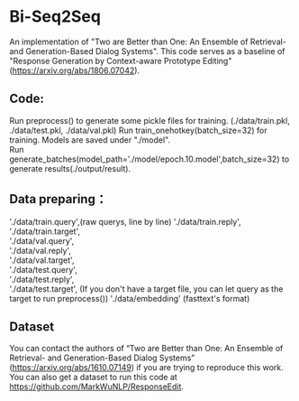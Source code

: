 # Bi-Seq2Seq
An implementation of "Two are Better than One: An Ensemble of Retrieval- and Generation-Based Dialog Systems".
This code serves as a baseline of "Response Generation by Context-aware Prototype Editing"(https://arxiv.org/abs/1806.07042). 


## Code:

Run preprocess() to generate some pickle files for training. (./data/train.pkl, ./data/test.pkl, ./data/val.pkl) 
Run train_onehotkey(batch_size=32) for training. Models are saved under "./model".  
Run generate_batches(model_path='./model/epoch.10.model',batch_size=32) to generate results(./output/result). 


## Data preparing：  

'./data/train.query',(raw querys, line by line)
'./data/train.reply',  
'./data/train.target',  
'./data/val.query',  
'./data/val.reply',  
'./data/val.target',  
'./data/test.query',  
'./data/test.reply',  
'./data/test.target', (If you don't have a target file, you can let query as the target to run preprocess())
'./data/embedding' (fasttext's format)  


## Dataset

You can contact the authors of “Two are Better than One: An Ensemble of Retrieval- and Generation-Based Dialog Systems” (https://arxiv.org/abs/1610.07149) if you are trying to reproduce this work. You can also get a dataset to run this code at https://github.com/MarkWuNLP/ResponseEdit.

